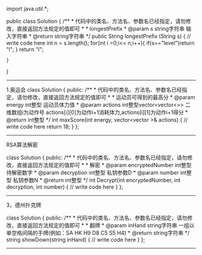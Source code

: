 import java.util.*;


public class Solution {
    /**
     * 代码中的类名、方法名、参数名已经指定，请勿修改，直接返回方法规定的值即可
     *
     * longestPrefix
     * @param s string字符串 输入字符串
     * @return string字符串
     */
    public String longestPrefix (String s) {
        // write code here
     int n =   s.length();
            for(int i =0;i<= n;i++){
                if(s=="level")return "l";
            }
        return "l";
        
    }
}










---

1.奥运会
class Solution {
public:
    /**
     * 代码中的类名、方法名、参数名已经指定，请勿修改，直接返回方法规定的值即可
     *
     * 运动员可得到的最高分
     * @param energy int整型 运动员体力值
     * @param actions int整型vector<vector<>> 二维数组i为动作号 actions[i][0]为动作i+1消耗体力,actions[i][1]为动作i+1得分
     * @return int整型
     */
    int maxScore(int energy, vector<vector<int> >& actions) {
        // write code here
        return 18;
    }
};

------
RSA算法解密

class Solution {
public:
    /**
     * 代码中的类名、方法名、参数名已经指定，请勿修改，直接返回方法规定的值即可
     *
     * 解密
     * @param encryptedNumber int整型 待解密数字
     * @param decryption int整型 私钥参数D
     * @param number int整型 私钥参数N
     * @return int整型
     */
    int Decrypt(int encryptedNumber, int decryption, int number) {
        // write code here
    }
};




---
3，德州扑克牌


class Solution {
public:
    /**
     * 代码中的类名、方法名、参数名已经指定，请勿修改，直接返回方法规定的值即可
     *
     * 翻牌
     * @param inHand string字符串 一组以单空格间隔的手牌(例如：SA HK H9 D8 C5 S5 H4)
     * @return string字符串
     */
    string showDown(string inHand) {
        // write code here
    }
};

----
